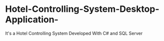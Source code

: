 # Hotel-Controlling-System-Desktop-Application-
It's a Hotel Controlling System Developed With C# and SQL Server
